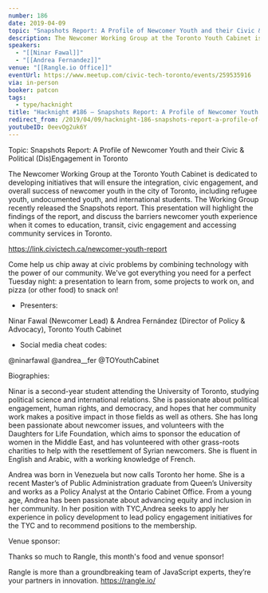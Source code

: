 ```yaml
---
number: 186
date: 2019-04-09
topic: "Snapshots Report: A Profile of Newcomer Youth and their Civic & Political (Dis)Engagement in Toronto"
description: The Newcomer Working Group at the Toronto Youth Cabinet is dedicated to developing initiatives that will ensure the integration, civic engagement, and overall success of newcomer youth in the city of Toronto, including refugee youth, undocumented youth, and international students. The Working Group recently released the Snapshots report. This presentation will highlight the findings of the report, and discuss the barriers newcomer youth experience when it comes to education, transit, civic engagement and accessing community services in Toronto.
speakers:
  - "[[Ninar Fawal]]"
  - "[[Andrea Fernandez]]"
venue: "[[Rangle.io Office]]"
eventUrl: https://www.meetup.com/civic-tech-toronto/events/259535916
via: in-person
booker: patcon
tags:
  - type/hacknight
title: "Hacknight #186 – Snapshots Report: A Profile of Newcomer Youth and their Civic & Political (Dis)Engagement in Toronto"
redirect_from: /2019/04/09/hacknight-186-snapshots-report-a-profile-of-newcomer-youth-and-their-civic-political-disengagement-in-toronto-with-ninar-fawal-andrea-fernandez/
youtubeID: 0eevOg2uk6Y
---
```

Topic: Snapshots Report: A Profile of Newcomer Youth and their Civic & Political (Dis)Engagement in Toronto

The Newcomer Working Group at the Toronto Youth Cabinet is dedicated to developing initiatives that will ensure the integration, civic engagement, and overall success of newcomer youth in the city of Toronto, including refugee youth, undocumented youth, and international students. The Working Group recently released the Snapshots report. This presentation will highlight the findings of the report, and discuss the barriers newcomer youth experience when it comes to education, transit, civic engagement and accessing community services in Toronto.

https://link.civictech.ca/newcomer-youth-report

Come help us chip away at civic problems by combining technology with the power of our community. We've got everything you need for a perfect Tuesday night: a presentation to learn from, some projects to work on, and pizza (or other food) to snack on!

+ Presenters:

Ninar Fawal (Newcomer Lead) & Andrea Fernández (Director of Policy & Advocacy), Toronto Youth Cabinet

+ Social media cheat codes:

@ninarfawal @andrea__fer @TOYouthCabinet

Biographies:

Ninar is a second-year student attending the University of Toronto, studying political science and international relations. She is passionate about political engagement, human rights, and democracy, and hopes that her community work makes a positive impact in those fields as well as others. She has long been passionate about newcomer issues, and volunteers with the Daughters for Life Foundation, which aims to sponsor the education of women in the Middle East, and has volunteered with other grass-roots charities to help with the resettlement of Syrian newcomers. She is fluent in English and Arabic, with a working knowledge of French.

Andrea was born in Venezuela but now calls Toronto her home. She is a recent Master’s of Public Administration graduate from Queen’s University and works as a Policy Analyst at the Ontario Cabinet Office. From a young age, Andrea has been passionate about advancing equity and inclusion in her community. In her position with TYC,Andrea seeks to apply her experience in policy development to lead policy engagement initiatives for the TYC and to recommend positions to the membership.

Venue sponsor:

Thanks so much to Rangle, this month's food and venue sponsor!

Rangle is more than a groundbreaking team of JavaScript experts, they’re your partners in innovation. https://rangle.io/